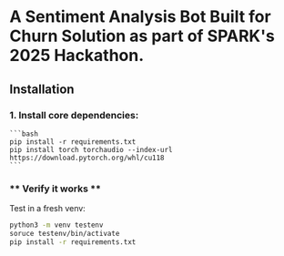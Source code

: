 # A Sentiment Analysis Bot Built for Churn Solution as part of SPARK's 2025 Hackathon.
## Installation
### 1. Install core dependencies:
	```bash
	pip install -r requirements.txt
	pip install torch torchaudio --index-url https://download.pytorch.org/whl/cu118
	```
### ** Verify it works **
Test in a fresh venv:
```bash
python3 -m venv testenv
soruce testenv/bin/activate
pip install -r requirements.txt
```


